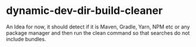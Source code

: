 # dynamic-dev-dir-build-cleaner
An Idea for now, it should detect if it is Maven, Gradle, Yarn, NPM etc or any package manager and then run the clean command so that searches do not include bundles.
